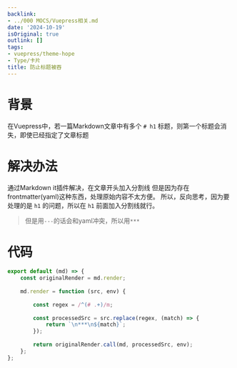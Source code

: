 ```yaml
---
backlink:
- ../000 MOCS/Vuepress相关.md
date: '2024-10-19'
isOriginal: true
outlink: []
tags:
- vuepress/theme-hope
- Type/卡片
title: 防止标题被吞
---
```

# 背景
在Vuepress中，若一篇Markdown文章中有多个 `# h1` 标题，则第一个标题会消失，即使已经指定了文章标题
# 解决办法
通过Markdown it插件解决，在文章开头加入分割线
但是因为存在frontmatter(yaml)这种东西，处理原始内容不太方便。
所以，反向思考，因为要处理的是 `h1` 的问题，所以在 `h1` 前面加入分割线就行。
> 但是用`---`的话会和yaml冲突，所以用`***`
# 代码
```javascript
export default (md) => {  
    const originalRender = md.render;  
  
    md.render = function (src, env) {  
  
        const regex = /^(# .+)/m;  
  
        const processedSrc = src.replace(regex, (match) => {  
            return `\n***\n${match}`;  
        });  
  
        return originalRender.call(md, processedSrc, env);  
    };  
};
```